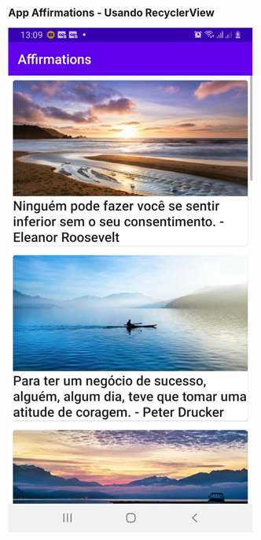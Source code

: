 ## App Affirmations - Usando RecyclerView
![screen](https://github.com/DanMarzo/Affirmations-RecyclerView/blob/main/images/funcionandoapp.jpg)
